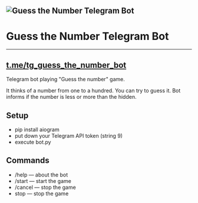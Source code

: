 ![Guess the Number Telegram Bot](https://habrastorage.org/webt/qb/8s/gu/qb8sgups0owfqkrggy7_9el-zu4.png)
---
# Guess the Number Telegram Bot
---
[t.me/tg_guess_the_number_bot](t.me/tg_guess_the_number_bot)
---
Telegram bot playing "Guess the number" game.

It thinks of a number from one to a hundred. You can try to guess it. Bot informs if the number is less or more than the hidden.
## Setup
* pip install aiogram
* put down your Telegram API token (string 9)
* execute bot.py
## Commands
* /help — about the bot
* /start — start the game
* /cancel — stop the game
* stop — stop the game
